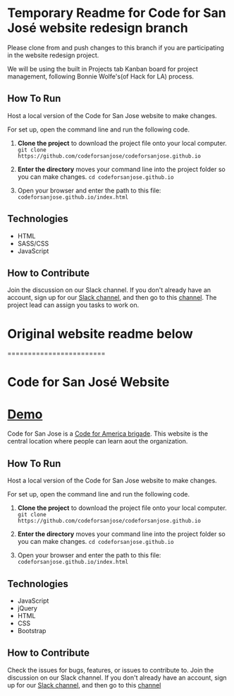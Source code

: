 # Temporary Readme for Code for San José website redesign branch

Please clone from and push changes to this branch if you are participating in the website redesign project.

We will be using the built in Projects tab Kanban board for project management, following Bonnie Wolfe's(of Hack for LA) process.

## How To Run
Host a local version of the Code for San Jose website to make changes.

For set up, open the command line and run the following code.
1. **Clone the project** to download the project file onto your local computer.
```git clone https://github.com/codeforsanjose/codeforsanjose.github.io```

2. **Enter the directory** moves your command line into the project folder so you can make changes.
```cd codeforsanjose.github.io```

4. Open your browser and enter the path to this file: 
```codeforsanjose.github.io/index.html```

## Technologies
* HTML
* SASS/CSS
* JavaScript

## How to Contribute
Join the discussion on our Slack channel. If you don't already have an account, sign up for our [Slack channel](https://slackin-c4sj.herokuapp.com/), and then go to this [channel](https://codeforsanjose.slack.com/messages/cfsj-website/). The project lead can assign you tasks to work on. 




# Original website readme below
========================


# Code for San José Website
[Demo](http://www.codeforsanjose.com)
========================

Code for San Jose is a [Code for America brigade](https://www.codeforamerica.org/brigades). This website is the central location where people can learn aout the organization. 

## How To Run
Host a local version of the Code for San Jose website to make changes.

For set up, open the command line and run the following code.
1. **Clone the project** to download the project file onto your local computer.
```git clone https://github.com/codeforsanjose/codeforsanjose.github.io```

2. **Enter the directory** moves your command line into the project folder so you can make changes.
```cd codeforsanjose.github.io```

4. Open your browser and enter the path to this file: 
```codeforsanjose.github.io/index.html```

## Technologies
* JavaScript
* jQuery
* HTML
* CSS
* Bootstrap 

## How to Contribute
Check the issues for bugs, features, or issues to contribute to. Join the discussion on our Slack channel. If you don't already have an account, sign up for our [Slack channel](https://slackin-c4sj.herokuapp.com/), and then go to this [channel](https://codeforsanjose.slack.com/messages/cfsj-website/)
